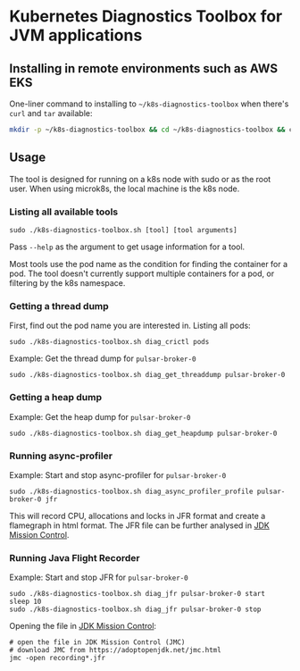 # Kubernetes Diagnostics Toolbox for JVM applications

## Installing in remote environments such as AWS EKS

One-liner command to installing to `~/k8s-diagnostics-toolbox` when there's `curl` and `tar` available:
```bash
mkdir -p ~/k8s-diagnostics-toolbox && cd ~/k8s-diagnostics-toolbox && curl -L https://github.com/lhotari/k8s-diagnostics-toolbox/archive/refs/heads/master.tar.gz | tar -zxv --strip-components=1 -f -
```

## Usage

The tool is designed for running on a k8s node with sudo or as the root user. 
When using microk8s, the local machine is the k8s node. 

### Listing all available tools

```
sudo ./k8s-diagnostics-toolbox.sh [tool] [tool arguments]
```

Pass `--help` as the argument to get usage information for a tool.

Most tools use the pod name as the condition for finding the container for a pod.
The tool doesn't currently support multiple containers for a pod, or filtering
by the k8s namespace.

### Getting a thread dump

First, find out the pod name you are interested in. Listing all pods:
```
sudo ./k8s-diagnostics-toolbox.sh diag_crictl pods
```

Example: Get the thread dump for `pulsar-broker-0`
```
sudo ./k8s-diagnostics-toolbox.sh diag_get_threaddump pulsar-broker-0
```

### Getting a heap dump

Example: Get the heap dump for `pulsar-broker-0`
```
sudo ./k8s-diagnostics-toolbox.sh diag_get_heapdump pulsar-broker-0
```

### Running async-profiler

Example: Start and stop async-profiler for `pulsar-broker-0`
```
sudo ./k8s-diagnostics-toolbox.sh diag_async_profiler_profile pulsar-broker-0 jfr
```
This will record CPU, allocations and locks in JFR format and create a flamegraph in html format.
The JFR file can be further analysed in [JDK Mission Control](https://adoptopenjdk.net/jmc.html).


### Running Java Flight Recorder

Example: Start and stop JFR for `pulsar-broker-0`
```
sudo ./k8s-diagnostics-toolbox.sh diag_jfr pulsar-broker-0 start
sleep 10
sudo ./k8s-diagnostics-toolbox.sh diag_jfr pulsar-broker-0 stop
```

Opening the file in [JDK Mission Control](https://adoptopenjdk.net/jmc.html):
```
# open the file in JDK Mission Control (JMC)
# download JMC from https://adoptopenjdk.net/jmc.html
jmc -open recording*.jfr
```
